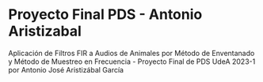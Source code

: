 # Proyecto Final PDS - Antonio Aristizabal
Aplicación de Filtros FIR a Audios de Animales por Método de Enventanado y Método de Muestreo en Frecuencia - Proyecto Final de PDS UdeA 2023-1 por Antonio José Aristizábal García
